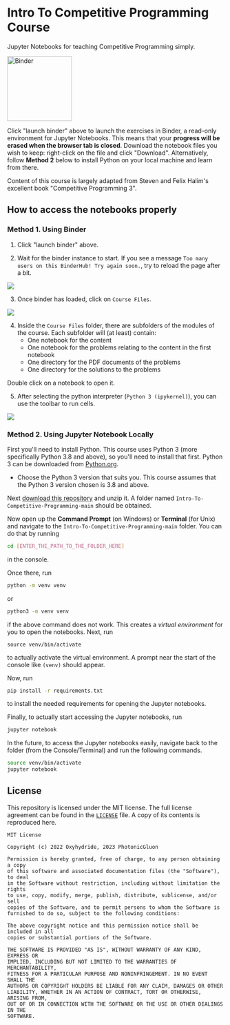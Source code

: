 # Intro To Competitive Programming Course
Jupyter Notebooks for teaching Competitive Programming simply.

<a href="https://mybinder.org/v2/gh/Oxyhydride/Intro-To-Competitive-Programming/main"><img src="https://camo.githubusercontent.com/581c077bdbc6ca6899c86d0acc6145ae85e9d80e6f805a1071793dbe48917982/68747470733a2f2f6d7962696e6465722e6f72672f62616467655f6c6f676f2e737667" alt="Binder" data-canonical-src="https://mybinder.org/badge_logo.svg" style="width: 150px"></a>

Click "launch binder" above to launch the exercises in Binder, a read-only environment for Jupyter Notebooks. This means that your **progress will be erased when the browser tab is closed**. Download the notebook files you wish to keep: right-click on the file and click "Download". Alternatively, follow **Method 2** below to install Python on your local machine and learn from there.

Content of this course is largely adapted from Steven and Felix Halim's excellent book "Competitive Programming 3".

## How to access the notebooks properly
### Method 1. Using Binder
1. Click "launch binder" above.

2. Wait for the binder instance to start. If you see a message `Too many users on this BinderHub! Try again soon.`, try to reload the page after a bit.

![](./Images/starting-binder.jpg)

3. Once binder has loaded, click on `Course Files`.

![](./Images/binder-main-page.jpg)

4. Inside the `Course Files` folder, there are subfolders of the modules of the course. Each subfolder will (at least) contain:
    - One notebook for the content
    - One notebook for the problems relating to the content in the first notebook
    - One directory for the PDF documents of the problems
    - One directory for the solutions to the problems 

Double click on a notebook to open it.

5. After selecting the python interpreter (`Python 3 (ipykernel)`), you can use the toolbar to run cells.

![](./Images/toolbar-example.jpg)

### Method 2. Using Jupyter Notebook Locally
First you'll need to install Python. This course uses Python 3 (more specifically Python 3.8 and above), so you'll need to install that first. Python 3 can be downloaded from [Python.org](https://www.python.org/downloads/).
- Choose the Python 3 version that suits you. This course assumes that the Python 3 version chosen is 3.8 and above.

Next [download this repository](https://github.com/PhotonicGluon/Intro-To-Competitive-Programming/archive/refs/heads/main.zip) and unzip it. A folder named `Intro-To-Competitive-Programming-main` should be obtained.

Now open up the **Command Prompt** (on Windows) or **Terminal** (for Unix) and navigate to the `Intro-To-Competitive-Programming-main` folder. You can do that by running
```bash
cd [ENTER_THE_PATH_TO_THE_FOLDER_HERE]
```
in the console.

Once there, run
```bash
python -m venv venv
```
or
```bash
python3 -m venv venv
````
if the above command does not work. This creates a *virtual environment* for you to open the notebooks. Next, run
```
source venv/bin/activate
```
to actually activate the virtual environment. A prompt near the start of the console like `(venv)` should appear.

Now, run
```bash
pip install -r requirements.txt
```
to install the needed requirements for opening the Jupyter notebooks.

Finally, to actually start accessing the Jupyter notebooks, run
```bash
jupyter notebook
```

In the future, to access the Jupyter notebooks easily, navigate back to the folder (from the Console/Terminal) and run the following commands.
```bash
source venv/bin/activate
jupyter notebook
```

## License
This repository is licensed under the MIT license. The full license agreement can be found in the [`LICENSE`](LICENSE) file. A copy of its contents is reproduced here.
```
MIT License

Copyright (c) 2022 Oxyhydride, 2023 PhotonicGluon

Permission is hereby granted, free of charge, to any person obtaining a copy
of this software and associated documentation files (the "Software"), to deal
in the Software without restriction, including without limitation the rights
to use, copy, modify, merge, publish, distribute, sublicense, and/or sell
copies of the Software, and to permit persons to whom the Software is
furnished to do so, subject to the following conditions:

The above copyright notice and this permission notice shall be included in all
copies or substantial portions of the Software.

THE SOFTWARE IS PROVIDED "AS IS", WITHOUT WARRANTY OF ANY KIND, EXPRESS OR
IMPLIED, INCLUDING BUT NOT LIMITED TO THE WARRANTIES OF MERCHANTABILITY,
FITNESS FOR A PARTICULAR PURPOSE AND NONINFRINGEMENT. IN NO EVENT SHALL THE
AUTHORS OR COPYRIGHT HOLDERS BE LIABLE FOR ANY CLAIM, DAMAGES OR OTHER
LIABILITY, WHETHER IN AN ACTION OF CONTRACT, TORT OR OTHERWISE, ARISING FROM,
OUT OF OR IN CONNECTION WITH THE SOFTWARE OR THE USE OR OTHER DEALINGS IN THE
SOFTWARE.
```
